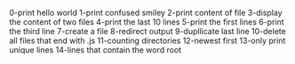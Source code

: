 0-print hello world
1-print confused smiley
2-print content of file
3-display the content of two files
4-print the last 10 lines
5-print the first lines
6-print the third line
7-create a file
8-redirect output
9-dupllicate last line
10-delete all files that end with .js
11-counting directories
12-newest first
13-only print unique lines
14-lines that contain the word root
